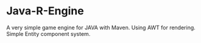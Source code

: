 # Java-R-Engine
A very simple game engine for JAVA with Maven.
Using AWT for rendering.
Simple Entity component system.
